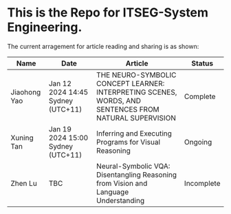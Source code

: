 # This is the Repo for ITSEG-System Engineering.

The current arragement for article reading and sharing is as shown:

| Name      | Date | Article| Status|
| ----------- | ----------- |----------- | ----------- |
| Jiaohong Yao | Jan 12 2024 14:45 Sydney (UTC+11) | THE NEURO-SYMBOLIC CONCEPT LEARNER: INTERPRETING SCENES, WORDS, AND SENTENCES FROM NATURAL SUPERVISION| Complete |
| Xuning Tan | Jan 19 2024 15:00 Sydney (UTC+11) | Inferring and Executing Programs for Visual Reasoning | Ongoing |
| Zhen Lu | TBC | Neural-Symbolic VQA: Disentangling Reasoning from Vision and Language Understanding | Incomplete |
